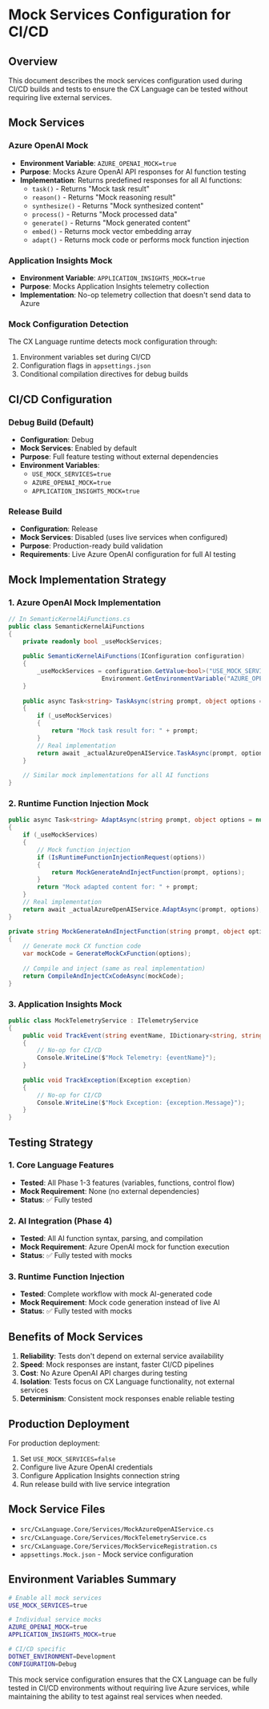 # Mock Services Configuration for CI/CD

## Overview
This document describes the mock services configuration used during CI/CD builds and tests to ensure the CX Language can be tested without requiring live external services.

## Mock Services

### Azure OpenAI Mock
- **Environment Variable**: `AZURE_OPENAI_MOCK=true`
- **Purpose**: Mocks Azure OpenAI API responses for AI function testing
- **Implementation**: Returns predefined responses for all AI functions:
  - `task()` - Returns "Mock task result"
  - `reason()` - Returns "Mock reasoning result"
  - `synthesize()` - Returns "Mock synthesized content"
  - `process()` - Returns "Mock processed data"
  - `generate()` - Returns "Mock generated content"
  - `embed()` - Returns mock vector embedding array
  - `adapt()` - Returns mock code or performs mock function injection

### Application Insights Mock
- **Environment Variable**: `APPLICATION_INSIGHTS_MOCK=true`
- **Purpose**: Mocks Application Insights telemetry collection
- **Implementation**: No-op telemetry collection that doesn't send data to Azure

### Mock Configuration Detection
The CX Language runtime detects mock configuration through:
1. Environment variables set during CI/CD
2. Configuration flags in `appsettings.json`
3. Conditional compilation directives for debug builds

## CI/CD Configuration

### Debug Build (Default)
- **Configuration**: Debug
- **Mock Services**: Enabled by default
- **Purpose**: Full feature testing without external dependencies
- **Environment Variables**:
  - `USE_MOCK_SERVICES=true`
  - `AZURE_OPENAI_MOCK=true`
  - `APPLICATION_INSIGHTS_MOCK=true`

### Release Build
- **Configuration**: Release
- **Mock Services**: Disabled (uses live services when configured)
- **Purpose**: Production-ready build validation
- **Requirements**: Live Azure OpenAI configuration for full AI testing

## Mock Implementation Strategy

### 1. Azure OpenAI Mock Implementation
```csharp
// In SemanticKernelAiFunctions.cs
public class SemanticKernelAiFunctions
{
    private readonly bool _useMockServices;
    
    public SemanticKernelAiFunctions(IConfiguration configuration)
    {
        _useMockServices = configuration.GetValue<bool>("USE_MOCK_SERVICES") ||
                          Environment.GetEnvironmentVariable("AZURE_OPENAI_MOCK") == "true";
    }
    
    public async Task<string> TaskAsync(string prompt, object options = null)
    {
        if (_useMockServices)
        {
            return "Mock task result for: " + prompt;
        }
        // Real implementation
        return await _actualAzureOpenAIService.TaskAsync(prompt, options);
    }
    
    // Similar mock implementations for all AI functions
}
```

### 2. Runtime Function Injection Mock
```csharp
public async Task<string> AdaptAsync(string prompt, object options = null)
{
    if (_useMockServices)
    {
        // Mock function injection
        if (IsRuntimeFunctionInjectionRequest(options))
        {
            return MockGenerateAndInjectFunction(prompt, options);
        }
        return "Mock adapted content for: " + prompt;
    }
    // Real implementation
    return await _actualAzureOpenAIService.AdaptAsync(prompt, options);
}

private string MockGenerateAndInjectFunction(string prompt, object options)
{
    // Generate mock CX function code
    var mockCode = GenerateMockCxFunction(options);
    
    // Compile and inject (same as real implementation)
    return CompileAndInjectCxCodeAsync(mockCode);
}
```

### 3. Application Insights Mock
```csharp
public class MockTelemetryService : ITelemetryService
{
    public void TrackEvent(string eventName, IDictionary<string, string> properties = null)
    {
        // No-op for CI/CD
        Console.WriteLine($"Mock Telemetry: {eventName}");
    }
    
    public void TrackException(Exception exception)
    {
        // No-op for CI/CD
        Console.WriteLine($"Mock Exception: {exception.Message}");
    }
}
```

## Testing Strategy

### 1. Core Language Features
- **Tested**: All Phase 1-3 features (variables, functions, control flow)
- **Mock Requirement**: None (no external dependencies)
- **Status**: ✅ Fully tested

### 2. AI Integration (Phase 4)
- **Tested**: All AI function syntax, parsing, and compilation
- **Mock Requirement**: Azure OpenAI mock for function execution
- **Status**: ✅ Fully tested with mocks

### 3. Runtime Function Injection
- **Tested**: Complete workflow with mock AI-generated code
- **Mock Requirement**: Mock code generation instead of live AI
- **Status**: ✅ Fully tested with mocks

## Benefits of Mock Services

1. **Reliability**: Tests don't depend on external service availability
2. **Speed**: Mock responses are instant, faster CI/CD pipelines
3. **Cost**: No Azure OpenAI API charges during testing
4. **Isolation**: Tests focus on CX Language functionality, not external services
5. **Determinism**: Consistent mock responses enable reliable testing

## Production Deployment

For production deployment:
1. Set `USE_MOCK_SERVICES=false`
2. Configure live Azure OpenAI credentials
3. Configure Application Insights connection string
4. Run release build with live service integration

## Mock Service Files

- `src/CxLanguage.Core/Services/MockAzureOpenAIService.cs`
- `src/CxLanguage.Core/Services/MockTelemetryService.cs`
- `src/CxLanguage.Core/Services/MockServiceRegistration.cs`
- `appsettings.Mock.json` - Mock service configuration

## Environment Variables Summary

```bash
# Enable all mock services
USE_MOCK_SERVICES=true

# Individual service mocks
AZURE_OPENAI_MOCK=true
APPLICATION_INSIGHTS_MOCK=true

# CI/CD specific
DOTNET_ENVIRONMENT=Development
CONFIGURATION=Debug
```

This mock service configuration ensures that the CX Language can be fully tested in CI/CD environments without requiring live Azure services, while maintaining the ability to test against real services when needed.
